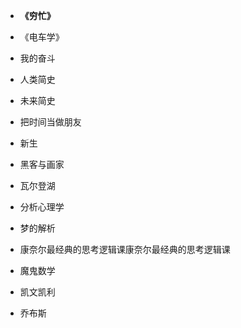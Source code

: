 * **《穷忙》**

* 《电车学》

* 我的奋斗

* 人类简史

* 未来简史

* 把时间当做朋友

* 新生

* 黑客与画家

* 瓦尔登湖

* 分析心理学

* 梦的解析

* 康奈尔最经典的思考逻辑课康奈尔最经典的思考逻辑课

* 魔鬼数学

* 凯文凯利

* 乔布斯